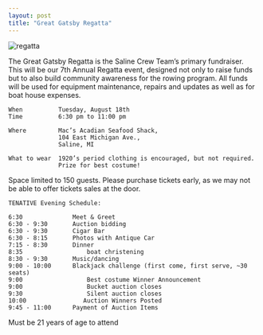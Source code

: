 ```yaml
---
layout: post  
title: "Great Gatsby Regatta"
---
```

![regatta](http://i.imgur.com/1APLjyz.jpg)

The Great Gatsby Regatta is the Saline Crew Team’s primary fundraiser. This will
be our 7th Annual Regatta event, designed not only to raise funds but to also
build community awareness for the rowing program. All funds will be used for
equipment maintenance, repairs and updates as well as for boat house expenses.

    When          Tuesday, August 18th  
    Time          6:30 pm to 11:00 pm  

    Where         Mac’s Acadian Seafood Shack,  
                  104 East Michigan Ave.,  
                  Saline, MI

    What to wear  1920’s period clothing is encouraged, but not required.
                  Prize for best costume!

Space limited to 150 guests. Please purchase tickets early, as we may not be
able to offer tickets sales at the door.

    TENATIVE Evening Schedule:

    6:30              Meet & Greet
    6:30 - 9:30       Auction bidding
    6:30 - 9:30       Cigar Bar
    6:30 - 8:15       Photos with Antique Car
    7:15 - 8:30       Dinner 
    8:35                  boat christening 
    8:30 - 9:30       Music/dancing
    9:00 - 10:00      Blackjack challenge (first come, first serve, ~30 seats)
    9:00                  Best costume Winner Announcement
    9:00                  Bucket auction closes
    9:30                  Silent auction closes
    10:00                Auction Winners Posted
    9:45 - 11:00      Payment of Auction Items

Must be 21 years of age to attend
